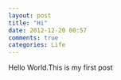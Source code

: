 ```yaml
---
layout: post
title: "Hi"
date: 2012-12-20 00:57
comments: true
categories: Life 
---
```


Hello World.This is my first post
